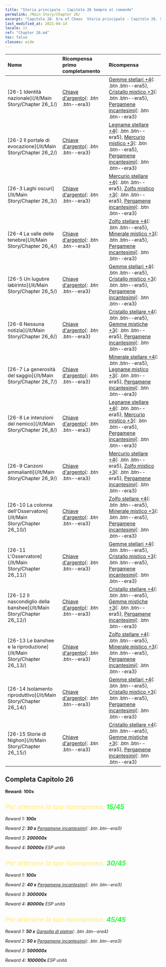 ```yaml
---
title: "Storia principale - Capitolo 26 Sempre al comando"
permalink: /Main Story/Chapter 26/
excerpt: "Capitolo 26. Era of Chaos  Storia principale - Capitolo 26. Sempre al comando"
last_modified_at: 2021-04-14
locale: it
ref: "Chapter 26.md"
toc: false
classes: wide
---
```


  | Nome |  Ricompensa primo completamento | Ricompensa |
  |:------------|:------------|:------------| 
  | [26-1 Identità nazionale](/it/Main Story/Chapter 26_1/) | [Chiave d'argento](/it/Items/con_693/){: .btn .btn--era3} | [Gemme stellari +4](/it/Items/mat_93/){: .btn .btn--era5}, [Cristallo mistico +3](/it/Items/mat_87/){: .btn .btn--era5}, [Pergamene incantesimi](/it/Items/con_694/){: .btn .btn--era3} |
  | [26-2 Il portale di evocazione](/it/Main Story/Chapter 26_2/) | [Chiave d'argento](/it/Items/con_693/){: .btn .btn--era3} | [Legname stellare +4](/it/Items/mat_90/){: .btn .btn--era5}, [Mercurio mistico +3](/it/Items/mat_84/){: .btn .btn--era5}, [Pergamene incantesimi](/it/Items/con_694/){: .btn .btn--era3} |
  | [26-3 Laghi oscuri](/it/Main Story/Chapter 26_3/) | [Chiave d'argento](/it/Items/con_693/){: .btn .btn--era3} | [Mercurio stellare +4](/it/Items/mat_91/){: .btn .btn--era5}, [Zolfo mistico +3](/it/Items/mat_85/){: .btn .btn--era5}, [Pergamene incantesimi](/it/Items/con_694/){: .btn .btn--era3} |
  | [26-4 La valle delle tenebre](/it/Main Story/Chapter 26_4/) | [Chiave d'argento](/it/Items/con_693/){: .btn .btn--era3} | [Zolfo stellare +4](/it/Items/mat_92/){: .btn .btn--era5}, [Minerale mistico +3](/it/Items/mat_82/){: .btn .btn--era5}, [Pergamene incantesimi](/it/Items/con_694/){: .btn .btn--era3} |
  | [26-5 Un lugubre labirinto](/it/Main Story/Chapter 26_5/) | [Chiave d'argento](/it/Items/con_693/){: .btn .btn--era3} | [Gemme stellari +4](/it/Items/mat_93/){: .btn .btn--era5}, [Cristallo mistico +3](/it/Items/mat_87/){: .btn .btn--era5}, [Pergamene incantesimi](/it/Items/con_694/){: .btn .btn--era3} |
  | [26-6 Nessuna notizia](/it/Main Story/Chapter 26_6/) | [Chiave d'argento](/it/Items/con_693/){: .btn .btn--era3} | [Cristallo stellare +4](/it/Items/mat_94/){: .btn .btn--era5}, [Gemme mistiche +3](/it/Items/mat_86/){: .btn .btn--era5}, [Pergamene incantesimi](/it/Items/con_694/){: .btn .btn--era3} |
  | [26-7 La generosità del saggio](/it/Main Story/Chapter 26_7/) | [Chiave d'argento](/it/Items/con_693/){: .btn .btn--era3} | [Minerale stellare +4](/it/Items/mat_89/){: .btn .btn--era5}, [Legname mistico +3](/it/Items/mat_83/){: .btn .btn--era5}, [Pergamene incantesimi](/it/Items/con_694/){: .btn .btn--era3} |
  | [26-8 Le intenzioni del nemico](/it/Main Story/Chapter 26_8/) | [Chiave d'argento](/it/Items/con_693/){: .btn .btn--era3} | [Legname stellare +4](/it/Items/mat_90/){: .btn .btn--era5}, [Mercurio mistico +3](/it/Items/mat_84/){: .btn .btn--era5}, [Pergamene incantesimi](/it/Items/con_694/){: .btn .btn--era3} |
  | [26-9 Canzoni ammalianti](/it/Main Story/Chapter 26_9/) | [Chiave d'argento](/it/Items/con_693/){: .btn .btn--era3} | [Mercurio stellare +4](/it/Items/mat_91/){: .btn .btn--era5}, [Zolfo mistico +3](/it/Items/mat_85/){: .btn .btn--era5}, [Pergamene incantesimi](/it/Items/con_694/){: .btn .btn--era3} |
  | [26-10 La colonna dell'Osservatore](/it/Main Story/Chapter 26_10/) | [Chiave d'argento](/it/Items/con_693/){: .btn .btn--era3} | [Zolfo stellare +4](/it/Items/mat_92/){: .btn .btn--era5}, [Minerale mistico +3](/it/Items/mat_82/){: .btn .btn--era5}, [Pergamene incantesimi](/it/Items/con_694/){: .btn .btn--era3} |
  | [26-11 L'Osservatore](/it/Main Story/Chapter 26_11/) | [Chiave d'argento](/it/Items/con_693/){: .btn .btn--era3} | [Gemme stellari +4](/it/Items/mat_93/){: .btn .btn--era5}, [Cristallo mistico +3](/it/Items/mat_87/){: .btn .btn--era5}, [Pergamene incantesimi](/it/Items/con_694/){: .btn .btn--era3} |
  | [26-12 Il nascondiglio della banshee](/it/Main Story/Chapter 26_12/) | [Chiave d'argento](/it/Items/con_693/){: .btn .btn--era3} | [Cristallo stellare +4](/it/Items/mat_94/){: .btn .btn--era5}, [Gemme mistiche +3](/it/Items/mat_86/){: .btn .btn--era5}, [Pergamene incantesimi](/it/Items/con_694/){: .btn .btn--era3} |
  | [26-13 Le banshee e la riproduzione](/it/Main Story/Chapter 26_13/) | [Chiave d'argento](/it/Items/con_693/){: .btn .btn--era3} | [Zolfo stellare +4](/it/Items/mat_92/){: .btn .btn--era5}, [Minerale mistico +3](/it/Items/mat_82/){: .btn .btn--era5}, [Pergamene incantesimi](/it/Items/con_694/){: .btn .btn--era3} |
  | [26-14 Isolamento riproduttivo](/it/Main Story/Chapter 26_14/) | [Chiave d'argento](/it/Items/con_693/){: .btn .btn--era3} | [Gemme stellari +4](/it/Items/mat_93/){: .btn .btn--era5}, [Cristallo mistico +3](/it/Items/mat_87/){: .btn .btn--era5}, [Pergamene incantesimi](/it/Items/con_694/){: .btn .btn--era3} |
  | [26-15 Storie di Nighon](/it/Main Story/Chapter 26_15/) | [Chiave d'argento](/it/Items/con_693/){: .btn .btn--era3} | [Cristallo stellare +4](/it/Items/mat_94/){: .btn .btn--era5}, [Gemme mistiche +3](/it/Items/mat_86/){: .btn .btn--era5}, [Pergamene incantesimi](/it/Items/con_694/){: .btn .btn--era3} |


## Completa Capitolo 26

 **Reward:**  **100x** <i class="fas fa-gem"/>



## <span style="color: #ffeea0">Per ottenere la tua ricompensa: </span><span style="color: #27f73a">15/45</span>

 Reward 1:  **100x** <i class="fas fa-gem"/>

 Reward 2: **30 x** [Pergamene incantesimi](/it/Items/con_694/){: .btn .btn--era3}

 Reward 3:  **200000x** <i class="fas fa-coins"/>

 Reward 4:  **50000x** ESP unità



## <span style="color: #ffeea0">Per ottenere la tua ricompensa: </span><span style="color: #27f73a">30/45</span>

 Reward 1:  **100x** <i class="fas fa-gem"/>

 Reward 2: **40 x** [Pergamene incantesimi](/it/Items/con_694/){: .btn .btn--era3}

 Reward 3:  **300000x** <i class="fas fa-coins"/>

 Reward 4:  **80000x** ESP unità



## <span style="color: #ffeea0">Per ottenere la tua ricompensa: </span><span style="color: #27f73a">45/45</span>

 Reward 1: **50 x** [Gargolla di pietra](/it/Items/unt_236/){: .btn .btn--era4}

 Reward 2: **50 x** [Pergamene incantesimi](/it/Items/con_694/){: .btn .btn--era3}

 Reward 3:  **500000x** <i class="fas fa-coins"/>

 Reward 4:  **100000x** ESP unità

